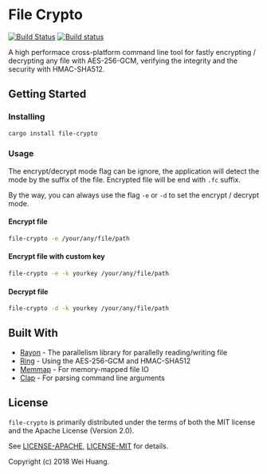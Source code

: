 # File Crypto
[![Build Status](https://travis-ci.com/cuebyte/file-crypto.svg?branch=master)](https://travis-ci.com/cuebyte/file-crypto)
[![Build status](https://ci.appveyor.com/api/projects/status/o749accf9x6bewf3?svg=true)](https://ci.appveyor.com/project/cuebyte/file-crypto)

A high performace cross-platform command line tool for fastly encrypting / decrypting any file with AES-256-GCM, verifying the integrity and the security with HMAC-SHA512.

## Getting Started
### Installing
```bash
cargo install file-crypto
```

### Usage
The encrypt/decrypt mode flag can be ignore, the application will detect the mode by the suffix of the file. Encrypted file will be end with `.fc` suffix.

By the way, you can always use the flag `-e` or `-d` to set the encrypt / decrypt mode.
#### Encrypt file
```bash
file-crypto -e /your/any/file/path
```

#### Encrypt file with custom key
```bash
file-crypto -e -k yourkey /your/any/file/path
```

#### Decrypt file
```bash
file-crypto -d -k yourkey /your/any/file/path
```

## Built With

* [Rayon](https://crates.io/crates/rayon/) - The parallelism library for parallelly reading/writing file
* [Ring](https://crates.io/crates/ring/) - Using the AES-256-GCM and HMAC-SHA512
* [Memmap](https://crates.io/crates/memmap/) - For memory-mapped file IO
* [Clap](https://crates.io/crates/clap/) - For parsing command line arguments

## License

`file-crypto` is primarily distributed under the terms of both the MIT license and the Apache License (Version 2.0).

See [LICENSE-APACHE](LICENSE-APACHE), [LICENSE-MIT](LICENSE-MIT) for details.

Copyright (c) 2018 Wei Huang.